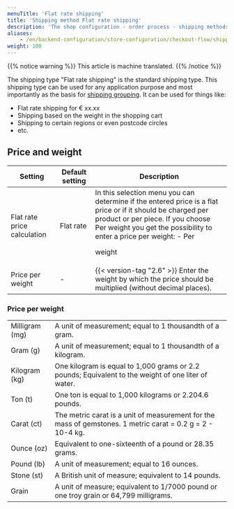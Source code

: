 ```yaml
---
menuTitle: 'Flat rate shipping'
title: 'Shipping method Flat rate shipping'
description: 'The shop configuration - order process - shipping methods - flat rate shipping.'
aliases:
    - /en/backend-configuration/store-configuration/checkout-flow/shipping-methods/shipping-method-flat/
weight: 100
---
```


{{% notice warning %}}
This article is machine translated.
{{% /notice %}}

The shipping type "Flat rate shipping" is the standard shipping type. This shipping type can be used for any application purpose and most importantly as the basis for [shipping grouping](/de/backend-konfiguration-shop-bestellablauf-versandarten-versandgruppierung/). It can be used for things like:

- Flat rate shipping for € xx.xx
- Shipping based on the weight in the shopping cart
- Shipping to certain regions or even postcode circles
- etc.

## Price and weight

<table><thead><tr><th>Setting</th> <th>Default setting</th> <th>Description</th> </tr></thead><tbody><tr><td>Flat rate price calculation</td> <td>Flat rate</td> <td>In this selection menu you can determine if the entered price is a flat price or if it should be charged per product or per piece. If you choose Per weight you get the possibility to enter a price per weight: - Per
 
weight </td> </tr><tr><td>Price per weight</td> <td>-</td> <td> {{< version-tag "2.6" >}} Enter the weight by which the price should be multiplied (without decimal places). </td></tr></tbody></table>

### Price per weight

<table><tbody><tr><td>Milligram (mg)</td> <td>A unit of measurement; equal to 1 thousandth of a gram.</td> </tr><tr><td>Gram (g)</td> <td>A unit of measurement; equal to 1 thousandth of a kilogram.</td> </tr><tr><td>Kilogram (kg)</td> <td>One kilogram is equal to 1,000 grams or 2.2 pounds; Equivalent to the weight of one liter of water.</td> </tr><tr><td>Ton (t)</td> <td>One ton is equal to 1,000 kilograms or 2.204.6 pounds.</td> </tr><tr><td>Carat (ct)</td> <td>The metric carat is a unit of measurement for the mass of gemstones. 1 metric carat = 0.2 g = 2 - 10-4 kg.</td> </tr><tr><td>Ounce (oz)</td> <td>Equivalent to one-sixteenth of a pound or 28.35 grams.</td> </tr><tr><td>Pound (lb)</td> <td>A unit of measurement; equal to 16 ounces.</td> </tr><tr><td>Stone (st)</td> <td>A British unit of measure; equivalent to 14 pounds.</td> </tr><tr><td>Grain</td> <td>A unit of measure; equivalent to 1/7000 pound or one troy grain or 64,799 milligrams.</td></tr></tbody></table>
